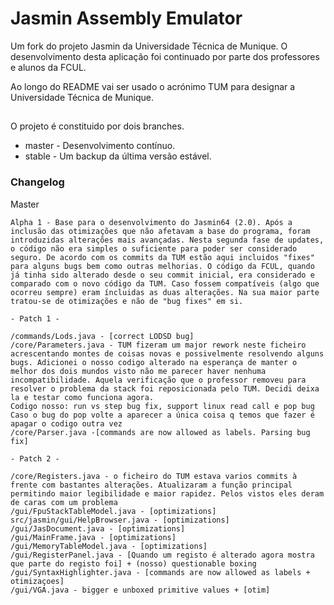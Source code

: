 # Jasmin Assembly Emulator
Um fork do projeto Jasmin da Universidade Técnica de Munique. O desenvolvimento desta aplicação foi continuado por parte dos professores e alunos da FCUL.

Ao longo do README vai ser usado o acrónimo TUM para designar a Universidade Técnica de Munique.
##
O projeto é constituido por dois branches.
* master - Desenvolvimento contínuo.
* stable - Um backup da última versão estável.

### Changelog
Master
```
Alpha 1 - Base para o desenvolvimento do Jasmin64 (2.0). Após a inclusão das otimizações que não afetavam a base do programa, foram introduzidas alterações mais avançadas. Nesta segunda fase de updates, o código não era simples o suficiente para poder ser considerado seguro. De acordo com os commits da TUM estão aqui incluidos "fixes" para alguns bugs bem como outras melhorias. O código da FCUL, quando já tinha sido alterado desde o seu commit inicial, era considerado e comparado com o novo código da TUM. Caso fossem compatíveis (algo que ocorreu sempre) eram íncluidas as duas alterações. Na sua maior parte tratou-se de otimizações e não de "bug fixes" em si.

- Patch 1 - 

/commands/Lods.java - [correct LODSD bug]
/core/Parameters.java - TUM fizeram um major rework neste ficheiro acrescentando montes de coisas novas e possivelmente resolvendo alguns bugs. Adicionei o nosso codigo alterado na esperança de manter o melhor dos dois mundos visto não me parecer haver nenhuma incompatibilidade. Aquela verificação que o professor removeu para resolver o problema da stack foi reposicionada pelo TUM. Decidi deixa la e testar como funciona agora.
Codigo nosso: run vs step bug fix, support linux read call e pop bug
Caso o bug do pop volte a aparecer a única coisa q temos que fazer é apagar o codigo outra vez
/core/Parser.java -[commands are now allowed as labels. Parsing bug fix]

- Patch 2 - 

/core/Registers.java - o ficheiro do TUM estava varios commits à frente com bastantes alterações. Atualizaram a função principal permitindo maior legibilidade e maior rapidez. Pelos vistos eles deram de caras com um problema
/gui/FpuStackTableModel.java - [optimizations]
src/jasmin/gui/HelpBrowser.java - [optimizations]
/gui/JasDocument.java - [optimizations]
/gui/MainFrame.java - [optimizations]
/gui/MemoryTableModel.java - [optimizations]
/gui/RegisterPanel.java - [Quando um registo é alterado agora mostra que parte do registo foi] + (nosso) questionable boxing
/gui/SyntaxHighlighter.java - [commands are now allowed as labels + otimizaçoes]
/gui/VGA.java - bigger e unboxed primitive values + [otim]
```


